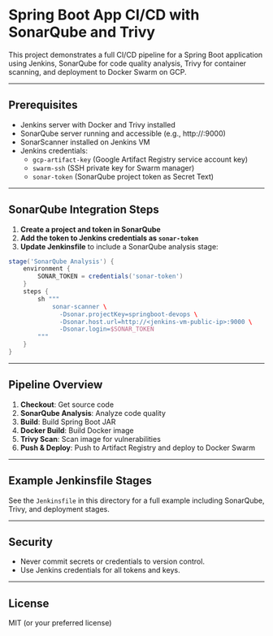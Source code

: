 # Spring Boot App CI/CD with SonarQube and Trivy

This project demonstrates a full CI/CD pipeline for a Spring Boot application using Jenkins, SonarQube for code quality analysis, Trivy for container scanning, and deployment to Docker Swarm on GCP.

---

## Prerequisites
- Jenkins server with Docker and Trivy installed
- SonarQube server running and accessible (e.g., http://<jenkins-vm-public-ip>:9000)
- SonarScanner installed on Jenkins VM
- Jenkins credentials:
  - `gcp-artifact-key` (Google Artifact Registry service account key)
  - `swarm-ssh` (SSH private key for Swarm manager)
  - `sonar-token` (SonarQube project token as Secret Text)

---

## SonarQube Integration Steps
1. **Create a project and token in SonarQube**
2. **Add the token to Jenkins credentials as `sonar-token`**
3. **Update Jenkinsfile** to include a SonarQube analysis stage:

```groovy
stage('SonarQube Analysis') {
    environment {
        SONAR_TOKEN = credentials('sonar-token')
    }
    steps {
        sh """
            sonar-scanner \
              -Dsonar.projectKey=springboot-devops \
              -Dsonar.host.url=http://<jenkins-vm-public-ip>:9000 \
              -Dsonar.login=$SONAR_TOKEN
        """
    }
}
```

---

## Pipeline Overview
1. **Checkout**: Get source code
2. **SonarQube Analysis**: Analyze code quality
3. **Build**: Build Spring Boot JAR
4. **Docker Build**: Build Docker image
5. **Trivy Scan**: Scan image for vulnerabilities
6. **Push & Deploy**: Push to Artifact Registry and deploy to Docker Swarm

---

## Example Jenkinsfile Stages
See the `Jenkinsfile` in this directory for a full example including SonarQube, Trivy, and deployment stages.

---

## Security
- Never commit secrets or credentials to version control.
- Use Jenkins credentials for all tokens and keys.

---

## License
MIT (or your preferred license) 